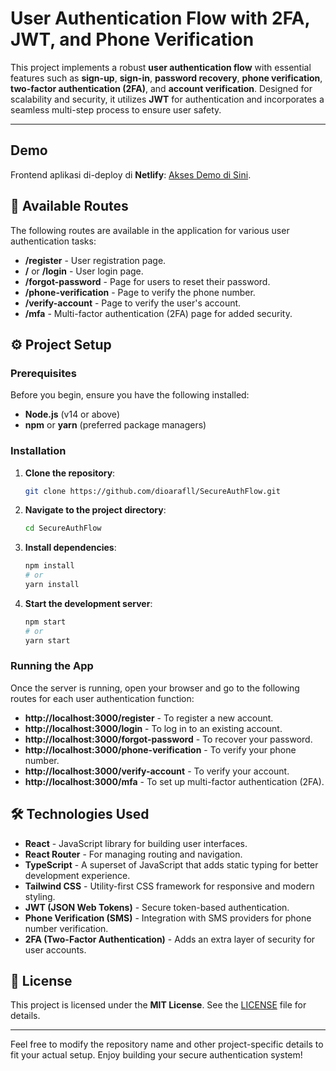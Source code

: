 

# User Authentication Flow with 2FA, JWT, and Phone Verification

This project implements a robust **user authentication flow** with essential features such as **sign-up**, **sign-in**, **password recovery**, **phone verification**, **two-factor authentication (2FA)**, and **account verification**. Designed for scalability and security, it utilizes **JWT** for authentication and incorporates a seamless multi-step process to ensure user safety.

---

## Demo  

Frontend aplikasi di-deploy di **Netlify**: [Akses Demo di Sini](https://secureauthflow.netlify.app/).  



## 🚀 Available Routes

The following routes are available in the application for various user authentication tasks:

- **/register** - User registration page.
- **/** or **/login** - User login page.
- **/forgot-password** - Page for users to reset their password.
- **/phone-verification** - Page to verify the phone number.
- **/verify-account** - Page to verify the user's account.
- **/mfa** - Multi-factor authentication (2FA) page for added security.

## ⚙️ Project Setup

### Prerequisites

Before you begin, ensure you have the following installed:

- **Node.js** (v14 or above)
- **npm** or **yarn** (preferred package managers)

### Installation

1. **Clone the repository**:
   ```bash
   git clone https://github.com/dioarafll/SecureAuthFlow.git
   ```

2. **Navigate to the project directory**:
   ```bash
   cd SecureAuthFlow
   ```

3. **Install dependencies**:
   ```bash
   npm install
   # or
   yarn install
   ```

4. **Start the development server**:
   ```bash
   npm start
   # or
   yarn start
   ```

### Running the App

Once the server is running, open your browser and go to the following routes for each user authentication function:

- **http://localhost:3000/register** - To register a new account.
- **http://localhost:3000/login** - To log in to an existing account.
- **http://localhost:3000/forgot-password** - To recover your password.
- **http://localhost:3000/phone-verification** - To verify your phone number.
- **http://localhost:3000/verify-account** - To verify your account.
- **http://localhost:3000/mfa** - To set up multi-factor authentication (2FA).

## 🛠️ Technologies Used

- **React** - JavaScript library for building user interfaces.
- **React Router** - For managing routing and navigation.
- **TypeScript** - A superset of JavaScript that adds static typing for better development experience.
- **Tailwind CSS** - Utility-first CSS framework for responsive and modern styling.
- **JWT (JSON Web Tokens)** - Secure token-based authentication.
- **Phone Verification (SMS)** - Integration with SMS providers for phone number verification.
- **2FA (Two-Factor Authentication)** - Adds an extra layer of security for user accounts.

## 📜 License

This project is licensed under the **MIT License**. See the [LICENSE](LICENSE) file for details.

---

Feel free to modify the repository name and other project-specific details to fit your actual setup. Enjoy building your secure authentication system!

